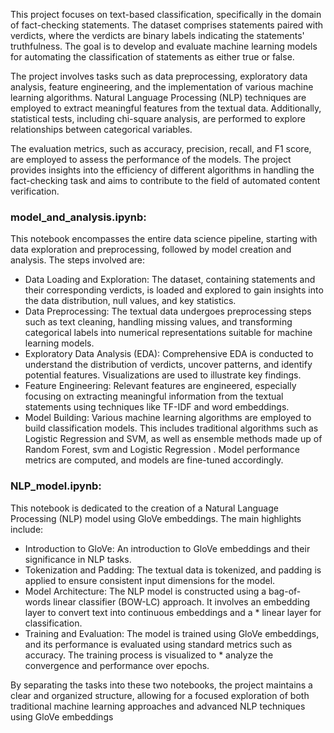 This project focuses on text-based classification, specifically in the domain of fact-checking statements. The dataset comprises statements paired with verdicts, where the verdicts are binary labels indicating the statements' truthfulness. The goal is to develop and evaluate machine learning models for automating the classification of statements as either true or false.

The project involves tasks such as data preprocessing, exploratory data analysis, feature engineering, and the implementation of various machine learning algorithms. Natural Language Processing (NLP) techniques are employed to extract meaningful features from the textual data. Additionally, statistical tests, including chi-square analysis, are performed to explore relationships between categorical variables.

The evaluation metrics, such as accuracy, precision, recall, and F1 score, are employed to assess the performance of the models. The project provides insights into the efficiency of different algorithms in handling the fact-checking task and aims to contribute to the field of automated content verification.

### model_and_analysis.ipynb:
This notebook encompasses the entire data science pipeline, starting with data exploration and preprocessing, followed by model creation and analysis. The steps involved are:
* Data Loading and Exploration: The dataset, containing statements and their corresponding verdicts, is loaded and explored to gain insights into the data distribution, null values, and key statistics.
* Data Preprocessing: The textual data undergoes preprocessing steps such as text cleaning, handling missing values, and transforming categorical labels into numerical representations suitable for machine learning models.
* Exploratory Data Analysis (EDA): Comprehensive EDA is conducted to understand the distribution of verdicts, uncover patterns, and identify potential features. Visualizations are used to illustrate key findings.
* Feature Engineering: Relevant features are engineered, especially focusing on extracting meaningful information from the textual statements using techniques like TF-IDF and word embeddings.
* Model Building: Various machine learning algorithms are employed to build classification models. This includes traditional algorithms such as Logistic Regression and SVM, as well as ensemble methods made up of Random Forest, svm and Logistic Regression . Model performance metrics are computed, and models are fine-tuned accordingly.

### NLP_model.ipynb:
This notebook is dedicated to the creation of a Natural Language Processing (NLP) model using GloVe embeddings. The main highlights include:
* Introduction to GloVe: An introduction to GloVe embeddings and their significance in NLP tasks.
* Tokenization and Padding: The textual data is tokenized, and padding is applied to ensure consistent input dimensions for the model.
* Model Architecture: The NLP model is constructed using a bag-of-words linear classifier (BOW-LC) approach. It involves an embedding layer to convert text into continuous embeddings and a * linear layer for classification.
* Training and Evaluation: The model is trained using GloVe embeddings, and its performance is evaluated using standard metrics such as accuracy. The training process is visualized to * analyze the convergence and performance over epochs.

 By separating the tasks into these two notebooks, the project maintains a clear and organized structure, allowing for a focused exploration of both traditional machine learning approaches and advanced NLP techniques using GloVe embeddings
